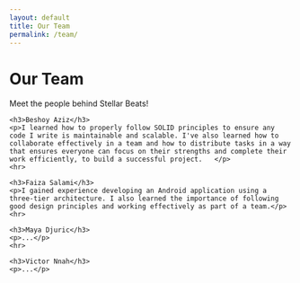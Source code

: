 ```yaml
---
layout: default
title: Our Team
permalink: /team/
---
```


<link rel="stylesheet" href="{{ '/team.css' | relative_url }}">

<div class="team-container">
    <h1>Our Team</h1>
    <p class="team-intro">Meet the people behind Stellar Beats!</p>

    <h3>Beshoy Aziz</h3>
    <p>I learned how to properly follow SOLID principles to ensure any code I write is maintainable and scalable. I've also learned how to collaborate effectively in a team and how to distribute tasks in a way that ensures everyone can focus on their strengths and complete their work efficiently, to build a successful project.   </p>
    <hr>

    <h3>Faiza Salami</h3>
    <p>I gained experience developing an Android application using a three-tier architecture. I also learned the importance of following good design principles and working effectively as part of a team.</p>
    <hr>

    <h3>Maya Djuric</h3>
    <p>...</p>
    <hr>

    <h3>Victor Nnah</h3>
    <p>...</p>
</div>
